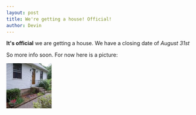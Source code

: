 ```yaml
--- 
layout: post
title: We're getting a house! Official!
author: Devin
---
```

**It's official** we are getting a house. We have a closing date of _August 31st_

So more info soon. For now here is a picture:

[![Our New House](/Photos/thumbs/DSCN0325.JPG)](/Photos/slides/DSCN0325.html)
